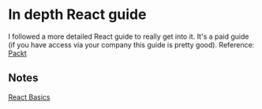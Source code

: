 # In depth React guide

I followed a more detailed React guide to really get into it. It's a paid guide (if you have access via your company this guide is pretty good).
Reference: [Packt](https://www.packtpub.com/product/react-the-complete-guide-includes-hooks-react-router-and-redux-2021-updated-second-edition-video/9781801812603)

## Notes

[React Basics](./Basics/React%20Basics.md)
